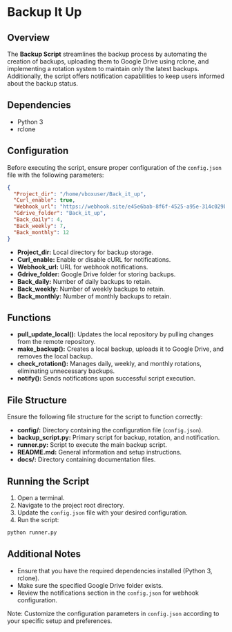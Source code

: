 # Backup It Up

## Overview

The **Backup Script** streamlines the backup process by automating the creation of backups, uploading them to Google Drive using rclone, and implementing a rotation system to maintain only the latest backups. Additionally, the script offers notification capabilities to keep users informed about the backup status.

## Dependencies

- Python 3
- rclone

## Configuration

Before executing the script, ensure proper configuration of the `config.json` file with the following parameters:

```json
{
  "Project_dir": "/home/vboxuser/Back_it_up",
  "Curl_enable": true,
  "Webhook_url": "https://webhook.site/e45e6bab-8f6f-4525-a95e-314c029bae1a",
  "Gdrive_folder": "Back_it_up",
  "Back_daily": 4,
  "Back_weekly": 7,
  "Back_monthly": 12
}
```
- **Project_dir:** Local directory for backup storage.
- **Curl_enable:** Enable or disable cURL for notifications.
- **Webhook_url:** URL for webhook notifications.
- **Gdrive_folder:** Google Drive folder for storing backups.
- **Back_daily:** Number of daily backups to retain.
- **Back_weekly:** Number of weekly backups to retain.
- **Back_monthly:** Number of monthly backups to retain.

## Functions

- **pull_update_local():** Updates the local repository by pulling changes from the remote repository.
- **make_backup():** Creates a local backup, uploads it to Google Drive, and removes the local backup.
- **check_rotation():** Manages daily, weekly, and monthly rotations, eliminating unnecessary backups.
- **notify():** Sends notifications upon successful script execution.

## File Structure

Ensure the following file structure for the script to function correctly:


- **config/:** Directory containing the configuration file (`config.json`).
- **backup_script.py:** Primary script for backup, rotation, and notification.
- **runner.py:** Script to execute the main backup script.
- **README.md:** General information and setup instructions.
- **docs/:** Directory containing documentation files.

## Running the Script

1. Open a terminal.
2. Navigate to the project root directory.
3. Update the `config.json` file with your desired configuration.
4. Run the script:

```bash
python runner.py
```

## Additional Notes

- Ensure that you have the required dependencies installed (Python 3, rclone).
- Make sure the specified Google Drive folder exists.
- Review the notifications section in the `config.json` for webhook configuration.

Note: Customize the configuration parameters in `config.json` according to your specific setup and preferences.
